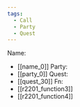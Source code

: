 ```yaml
---
tags:
  - Call
  - Party
  - Quest
---
```

Name:
- [[name_0]]
Party:
- [[party_0]]
Quest:
- [[quest_30]]
Fn:
- [[r2201_function3]]
- [[r2201_function4]]
